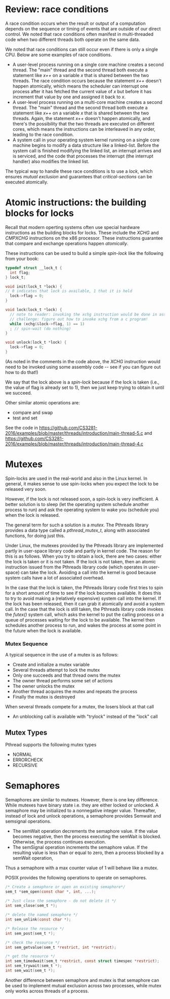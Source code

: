 # Review: race conditions

A race condition occurs when the result or output of a computation depends on the sequence or timing of events that are outside of our direct control. We noted that race conditions often manifest in multi-threaded code when two different threads both operate on the same data.

We noted that race conditions can still occur even if there is only a single CPU. Below are some examples of race conditions.

* A user-level process running on a single core machine creates a second thread. The "main" thread and the second thread both execute a statement like *x++* on a variable *x* that is shared between the two threads. The race condition occurs because the statement *x++* doesn't happen atomically, which means the scheduler can interrupt one process after it has fetched the current value of *x* but before it has increment that value by one and assigned it back to *x*.
* A user-level process running on a multi-core machine creates a second thread. The "main" thread and the second thread both execute a statement like *x++* on a variable *x* that is shared between the two threads. Again, the statement *x++* doesn't happen atomically, and there's the possibility that the two threads are executed on different cores, which means the instructions can be interleaved in any order, leading to the race condition.
* A system call in your operating system kernel running on a single core machine begins to modify a data structure like a linked-list. Before the system call is finished modifying the linked list, an interrupt arrives and is serviced, and the code that processes the interrupt (the interrupt handler) also modifies the linked list.

The typical way to handle these race conditions is to use a *lock*, which ensures *mutual exclusion* and guarantees that *critical-sections* can be executed atomically.

# Atomic instructions: the building blocks for locks

Recall that modern operting systems often use special hardware instructions as the building blocks for locks. These include the *XCHG* and *CMPXCHG* instructions on the x86 processor. These instructions guarantee that compare and exchange operations happen *atomically*. 

These instructions can be used to build a simple *spin-lock* like the following from your book:

```c
typedef struct __lock_t {
  int flag;
} lock_t;

void init(lock_t *lock) {
// 0 indicates that lock is available, 1 that it is held
  lock->flag = 0;
}

void lock(lock_t *lock) {
  // note to reader: invoking the xchg instruction would be done in assembly
  // challenge: figure out how to invoke xchg from a c program!
  while (xchg(&lock->flag, 1) == 1)
  ; // spin-wait (do nothing)
}

void unlock(lock_t *lock) {
  lock->flag = 0;
}
```

(As noted in the comments in the code above, the *XCHG* instruction would need to be invoked using some assembly code -- see if you can figure out how to do that!)

We say that the lock above is a *spin-lock* because if the lock is taken (i.e., the value of flag is already set to 1), then we just keep trying to obtain it until we succeed.


Other similar atomic operations are:

* compare and swap
* test and set

See the code in https://github.com/CS3281-2016/examples/blob/master/threads/introduction/main-thread-5.c and https://github.com/CS3281-2016/examples/blob/master/threads/introduction/main-thread-4.c

# Mutexes

Spin-locks are used in the real-world and also in the Linux kernel. In general, it makes sense to use spin-locks when you expect the lock to be released very soon.

However, if the lock is not released soon, a spin-lock is very inefficient. A better solution is to sleep (let the operating system schedule another process to run) and ask the operating system to wake you (schedule you) when the lock is released.

The general term for such a solution is a *mutex*. The Pthreads library provides a data type called a *pthread_mutex_t*, along with associated functions, for doing just this.

Under Linux, the mutexes provided by the Pthreads library are implemented partly in user-space library code and partly in kernel code. The reason for this is as follows. When you try to obtain a lock, there are two cases: either the lock is taken or it is not taken. If the lock is not taken, then an atomic instruction issued from the Pthreads library code (which operates in user-space) can take the lock. Avoiding a call into the kernel is good because system calls have a lot of associated overhead.

In the case that the lock is taken, the Pthreads library code first tries to spin for a short amount of time to see if the lock becomes available. It does this to try to avoid making a (relatively expensive) system call into the kernel. If the lock has been released, then it can grab it atomically and avoid a system call. In the case that the lock is still taken, the Pthreads library code invokes the *futex()* system call, which asks the kernel to put the calling process on a queue of processes waiting for the lock to be available. The kernel then schedules another process to run, and wakes the process at some point in the future when the lock is available.

### Mutex Sequence

A typical sequence in the use of a mutex is as follows:
* Create and initialize a mutex variable
* Several threads attempt to lock the mutex
* Only one succeeds and that thread owns the mutex
* The owner thread performs some set of actions
* The owner unlocks the mutex
* Another thread acquires the mutex and repeats the process
* Finally the mutex is destroyed

When several threads compete for a mutex, the losers block at that call
* An unblocking call is available with "trylock" instead of the "lock" call


## Mutex Types

Pthread supports the following mutex types

* NORMAL
* ERRORCHECK
* RECURSIVE


# Semaphores

Semaphores are similar to mutexes. However, there is one key difference. While mutexes have binary state i.e. they are either locked or unlocked.  A semaphore may be initialized to a nonnegative integer value. Thereafter, instead of lock and unlock operations, a semaphore provides Semwait and semsignal operations.

* The semWait operation decrements the semaphore value. If the value becomes negative, then the process executing the semWait is blocked.
Otherwise, the process continues execution.
* The semSignal operation increments the semaphore value. If the resulting value is less than or equal to zero, then a process blocked by a semWait operation,

Thus a semaphore with a max counter value of 1 will behave like a mutex.

POSIX provides the following operations to operate on semaphores.

```C
/* Create a semaphore or open an existing semaphore*/ 
sem_t *sem_open(const char *, int, ...);
 
/* Just close the semaphore - do not delete it */ 
int sem_close(sem_t *);

/* delete the named semaphore */ 
int sem_unlink(const char *);

/* Release the resource */ 
int sem_post(sem_t *);

/* check the resource */ 
int sem_getvalue(sem_t *restrict, int *restrict);

/* get the resource */ 
int sem_timedwait(sem_t *restrict, const struct timespec *restrict);
int sem_trywait(sem_t *); 
int sem_wait(sem_t *); 
```

Another difference between semaphore and mutex is that semaphore can be used to implement mutual exclusion across two processes, while mutex only works across threads of a process.
